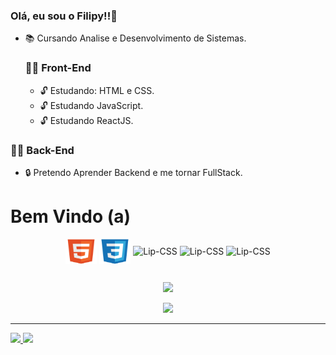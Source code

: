 ### Olá, eu sou o Filipy!!👋

<!--
**FilipyJ/FilipyJ** is a ✨ _special_ ✨ repository because its `README.md` (this file) appears on your GitHub profile.

Here are some ideas to get you started:
-->

<div>

- 📚 Cursando Analise e Desenvolvimento de Sistemas.
    ### 👨‍💻 Front-End 
    <ul>
      <li>🔓 Estudando: HTML e CSS.
      <li>🔓 Estudando JavaScript.
      <li>🔓 Estudando ReactJS.
          
      
   </ul>
  
</div>
  
  ### 👨‍💻 Back-End
   <ul>
  
  <li> 🔒 Pretendo Aprender Backend e me tornar FullStack. </li>

   </ul>
   
  
 <h1> Bem Vindo (a) </h1> 
 
 
 
<div align="center">
  
<img align="center" alt="Lip-HTML" height="40" width="50" src="https://raw.githubusercontent.com/devicons/devicon/master/icons/html5/html5-original.svg">
  <img align="center" alt="Lip-CSS" height="40" width="50" src="https://raw.githubusercontent.com/devicons/devicon/master/icons/css3/css3-original.svg">
 
<img align="center" alt="Lip-CSS" height="40" width="50" src="https://cdn.jsdelivr.net/gh/devicons/devicon/icons/javascript/javascript-original.svg"> 
  

  
<img align="center" alt="Lip-CSS" height="40" width="50" src="https://cdn.jsdelivr.net/gh/devicons/devicon/icons/github/github-original.svg"> 
  
<img align="center" alt="Lip-CSS" height="40" width="50" src="https://cdn.jsdelivr.net/gh/devicons/devicon/icons/bootstrap/bootstrap-original.svg"> 

  
   </div>
  

 <div align="center">
     
 ##
     
 <a href = "mailto:josephfilipy@gmail.com"><img src="https://img.shields.io/badge/-Gmail-%23333?style=for-the-badge&logo=gmail&logoColor=white" target="_blank"></a>
    
 <a href="https://www.linkedin.com/in/filipy-joseph/" target="_blank"><img src="https://img.shields.io/badge/-LinkedIn-%230077B5?style=for-the-badge&logo=linkedin&logoColor=white" target="_blank"></a> 
   
</div>

 
 <hr>
   

 
  <div style="margin-bottom: 0px">
    
    
  <a href="https://github.com/FilipyJ">
  <img height="180em" src="https://github-readme-stats.vercel.app/api?username=FilipyJ&show_icons=true&theme=dark&include_all_commits=true&count_private=true"/>
  <img height="180em" src="https://github-readme-stats.vercel.app/api/top-langs/?username=FilipyJ&layout=compact&langs_count=7&theme=dark"

 </div> 
  
  
  
  

